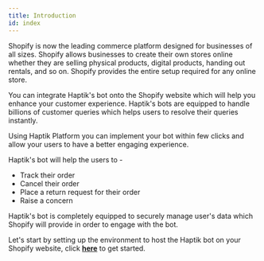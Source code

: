 ```yaml
---
title: Introduction
id: index
---
```


Shopify is now the leading commerce platform designed for businesses of all sizes. Shopify allows businesses to create their own stores online whether they are selling physical products, digital products, handing out rentals, and so on. Shopify provides the entire setup required for any online store.

You can integrate Haptik's bot onto the Shopify website which will help you enhance your customer experience. Haptik's bots are equipped to handle billions of customer queries which helps users to resolve their queries instantly. 

Using Haptik Platform you can implement your bot within few clicks and allow your users to have a better engaging experience.

Haptik's bot will help the users to - 
* Track their order 
* Cancel their order
* Place a return request for their order
* Raise a concern
 
Haptik's bot is completely equipped to securely manage user's data which Shopify will provide in order to engage with the bot.

Let's start by setting up the environment to host the Haptik bot on your Shopify website, click [**here**](https://docs.haptik.ai/shopify/setup-shopify) to get started.
